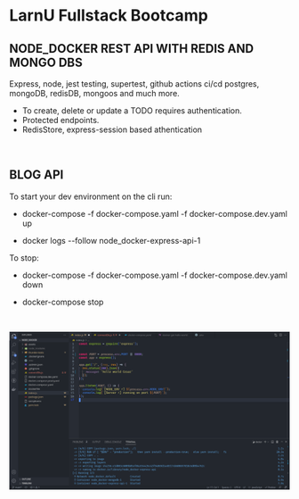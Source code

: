 # LarnU Fullstack Bootcamp

## NODE_DOCKER REST API WITH REDIS AND MONGO DBS

Express, node, jest testing, supertest, github actions ci/cd postgres, mongoDB, redisDB, mongoos and much more.

- To create, delete or update a TODO requires authentication.
- Protected endpoints.
- RedisStore, express-session based athentication

<br>

## BLOG API

To start your dev environment on the cli run:

- docker-compose -f docker-compose.yaml -f docker-compose.dev.yaml up

- docker logs --follow node_docker-express-api-1

To stop:

- docker-compose -f docker-compose.yaml -f docker-compose.dev.yaml down

- docker-compose stop

<br>

![plot](./assets/Screenshot_2022-10-07_22-14-29.png)
